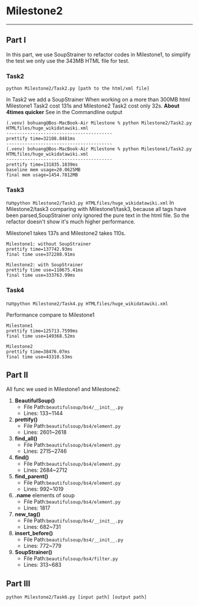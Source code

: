 # Milestone2 

---
## Part I
In this part, we use SoupStrainer to refactor codes in Milestone1, to simplify the test
we only use the 343MB HTML file for test.
### Task2
```commandline
python Milestone2/Task2.py [path to the html/xml file] 
```
In Task2 we add a SoupStrainer When working on a more than 300MB html
Milestone1 Task2 cost 131s and Milestone2 Task2 cost only 32s. **About 4times quicker** See in the Commandline output

```commandline
(.venv) bohuang@Bos-MacBook-Air Milestone % python Milestone2/Task2.py HTMLfiles/huge_wikidatawiki.xml
----------------------------------------
prettify time=32108.8481ms
----------------------------------------
(.venv) bohuang@Bos-MacBook-Air Milestone % python Milestone1/Task2.py HTMLfiles/huge_wikidatawiki.xml
----------------------------------------
prettify time=131835.1839ms
baseline mem usage=20.0625MB
final mem usage=1454.7812MB
```

### Task3
run```python Milestone2/Task3.py HTMLfiles/huge_wikidatawiki.xml```
In Milestone2/task3 comparing with Milestone1/task3, because all tags have been parsed,SoupStrainer
only ignored the pure text in the html file. So the refactor doesn't show it's much higher performance.

Milestone1 takes 137s and Milestone2 takes 110s.
```
Milestone1: without SoupStrainer
prettify time=137742.93ms
final time use=372288.91ms

Milestone2: with SoupStrainer
prettify time use=110675.41ms
final time use=333763.99ms
```


### Task4
run`python Milestone2/Task4.py HTMLfiles/huge_wikidatawiki.xml`

Performance compare to Milestone1
```
Milestone1
prettify time=125713.7599ms
final time use=149368.52ms

Milestone2
prettify time=38476.07ms
final time use=43310.53ms
```

## Part II
All func we used in Milestone1 and Milestone2:
1.  **BeautifulSoup()**
    * File Path:`beautifulsoup/bs4/__init__.py`
    * Lines: 133~1144
2. **prettify()**
    * File Path:`beautifulsoup/bs4/element.py`
    * Lines: 2601~2618
3. **find_all()**
    * File Path:`beautifulsoup/bs4/element.py`
    * Lines: 2715~2746
4. **find()**
    * File Path:`beautifulsoup/bs4/element.py`
    * Lines: 2684~2712
5.  **find_parent()**
    * File Path:`beautifulsoup/bs4/element.py`
    * Lines: 992~1019
6. **.name** elements of soup
    * File Path:`beautifulsoup/bs4/element.py`
    * Lines: 1817
7. **new_tag()**
    * File Path:`beautifulsoup/bs4/__init__.py`
    * Lines: 682~731
8. **insert_before()**
    * File Path:`beautifulsoup/bs4/__init__.py`
    * Lines: 772~779
9. **SoupStrainer()**
    * File Path:`beautifulsoup/bs4/filter.py`
    * Lines: 313~683

## Part III
```python Milestone2/Task6.py [input path] [output path]```

